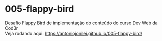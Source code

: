 # 005-flappy-bird
 Desafio Flappy Bird de implementação do conteúdo do curso Dev Web da Cod3r
 <br> Veja rodando aqui: https://antoniojonilei.github.io/005-flappy-bird/
